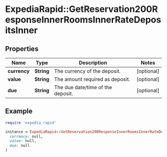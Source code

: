 # ExpediaRapid::GetReservation200ResponseInnerRoomsInnerRateDepositsInner

## Properties

| Name | Type | Description | Notes |
| ---- | ---- | ----------- | ----- |
| **currency** | **String** | The currency of the deposit. | [optional] |
| **value** | **String** | The amount required as deposit. | [optional] |
| **due** | **String** | The due date/time of the deposit. | [optional] |

## Example

```ruby
require 'expedia_rapid'

instance = ExpediaRapid::GetReservation200ResponseInnerRoomsInnerRateDepositsInner.new(
  currency: null,
  value: null,
  due: null
)
```

